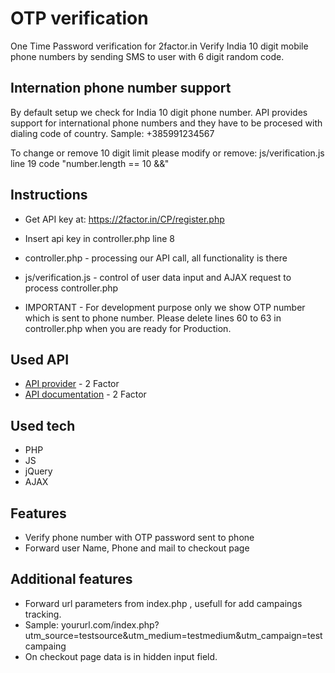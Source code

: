 # OTP verification

One Time Password verification for 2factor.in
Verify India 10 digit mobile phone numbers by sending SMS to user with 6 digit random code.

## Internation phone number support

By default setup we check for India 10 digit phone number.
API provides support for international phone numbers and they have to be procesed with dialing code of country.
Sample: +385991234567

To change or remove 10 digit limit please modify or remove:
js/verification.js line 19 code "number.length == 10 &&"

## Instructions

* Get API key at: https://2factor.in/CP/register.php
* Insert api key in controller.php line 8

* controller.php - processing our API call, all functionality is there
* js/verification.js - control of user data input and AJAX request to process controller.php

* IMPORTANT - For development purpose only we show OTP number which is sent to phone number. Please delete lines 60 to 63 in controller.php when you are ready for Production.


## Used API

* [API provider](https://2factor.in) - 2 Factor
* [API documentation](https://2fa.api-docs.io/v1/getting-started-with-2factor-api) - 2 Factor

## Used tech

* PHP
* JS
* jQuery
* AJAX

## Features

* Verify phone number with OTP password sent to phone
* Forward user Name, Phone and mail to checkout page

## Additional features
* Forward url parameters from index.php , usefull for add campaings tracking.
* Sample: yoururl.com/index.php?utm_source=testsource&utm_medium=testmedium&utm_campaign=testcampaing
* On checkout page data is in hidden input field.